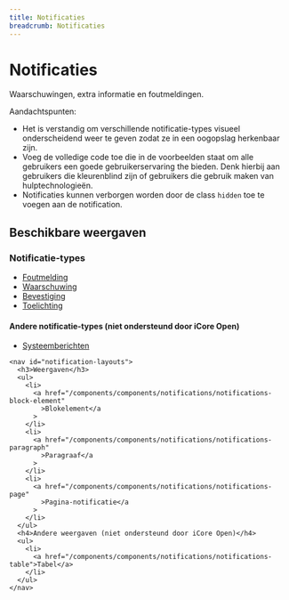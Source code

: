 ```yaml
---
title: Notificaties
breadcrumb: Notificaties
---
```


<h1 id="introduction">Notificaties</h1>

Waarschuwingen, extra informatie en foutmeldingen.

<p>Aandachtspunten:</p>
<ul>
  <li>
    Het is verstandig om verschillende notificatie-types visueel onderscheidend weer te
    geven zodat ze in een oogopslag herkenbaar zijn.
  </li>
  <li>
    Voeg de volledige code toe die in de voorbeelden staat om alle gebruikers een goede
    gebruikerservaring the bieden. Denk hierbij aan gebruikers die kleurenblind zijn of
    gebruikers die gebruik maken van hulptechnologieën.
  </li>
  <li>
    Notificaties kunnen verborgen worden door de class
    <code>hidden</code> toe te voegen aan de notification.
  </li>
</ul>

<section id="available-types">
  <h2>Beschikbare weergaven</h2>
  <div class="column-2">
    <nav id="notification-types">
      <h3>Notificatie-types</h3>
      <ul>
        <li>
          <a href="/components/components/notifications/notification-error"
            >Foutmelding</a
          >
        </li>
        <li>
          <a href="/components/components/notifications/notification-warning"
            >Waarschuwing</a
          >
        </li>
        <li>
          <a href="/components/components/notifications/notification-confirmation"
            >Bevestiging</a
          >
        </li>
        <li>
          <a href="/components/components/notifications/notification-explanation"
            >Toelichting</a
          >
        </li>
      </ul>
      <h4>Andere notificatie-types (niet ondersteund door iCore Open)</h4>
      <ul>
        <li>
          <a href="/components/components/notifications/notification-system-message"
            >Systeemberichten</a
          >
        </li>
      </ul>
    </nav>

    <nav id="notification-layouts">
      <h3>Weergaven</h3>
      <ul>
        <li>
          <a href="/components/components/notifications/notifications-block-element"
            >Blokelement</a
          >
        </li>
        <li>
          <a href="/components/components/notifications/notifications-paragraph"
            >Paragraaf</a
          >
        </li>
        <li>
          <a href="/components/components/notifications/notifications-page"
            >Pagina-notificatie</a
          >
        </li>
      </ul>
      <h4>Andere weergaven (niet ondersteund door iCore Open)</h4>
      <ul>
        <li>
          <a href="/components/components/notifications/notifications-table">Tabel</a>
        </li>
      </ul>
    </nav>

  </div>
</section>
